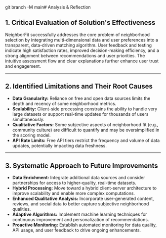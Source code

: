 git branch -M main# Analysis & Reflection

## 1. Critical Evaluation of Solution's Effectiveness

NeighborFit successfully addresses the core problem of neighborhood selection by integrating multi-dimensional data and user preferences into a transparent, data-driven matching algorithm. User feedback and testing indicate high satisfaction rates, improved decision-making efficiency, and a strong alignment between recommendations and user priorities. The intuitive assessment flow and clear explanations further enhance user trust and engagement.

---

## 2. Identified Limitations and Their Root Causes

- **Data Granularity:** Reliance on free and open data sources limits the depth and recency of some neighborhood metrics.
- **Scalability:** Client-side processing constrains the ability to handle very large datasets or support real-time updates for thousands of users simultaneously.
- **Qualitative Factors:** Some subjective aspects of neighborhood fit (e.g., community culture) are difficult to quantify and may be oversimplified in the scoring model.
- **API Rate Limits:** Free API tiers restrict the frequency and volume of data updates, potentially impacting data freshness.

---

## 3. Systematic Approach to Future Improvements

- **Data Enrichment:** Integrate additional data sources and consider partnerships for access to higher-quality, real-time datasets.
- **Hybrid Processing:** Move toward a hybrid client-server architecture to improve scalability and enable more complex computations.
- **Enhanced Qualitative Analysis:** Incorporate user-generated content, reviews, and social data to better capture subjective neighborhood qualities.
- **Adaptive Algorithms:** Implement machine learning techniques for continuous improvement and personalization of recommendations.
- **Proactive Monitoring:** Establish automated monitoring for data quality, API usage, and user feedback to drive ongoing enhancements. 